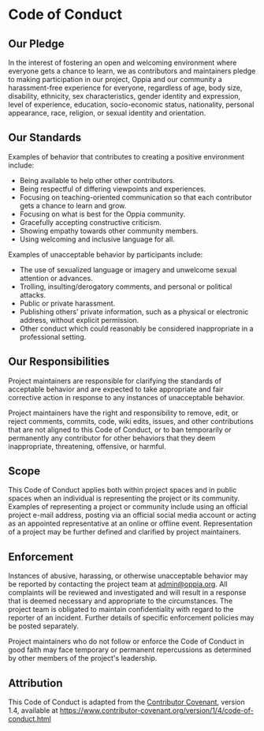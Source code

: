 # Code of Conduct

## Our Pledge

In the interest of fostering an open and welcoming environment where everyone gets a chance to learn, we as
contributors and maintainers pledge to making participation in our project, Oppia and
our community a harassment-free experience for everyone, regardless of age, body
size, disability, ethnicity, sex characteristics, gender identity and expression,
level of experience, education, socio-economic status, nationality, personal
appearance, race, religion, or sexual identity and orientation.

## Our Standards

Examples of behavior that contributes to creating a positive environment
include:

* Being available to help other other contributors.
* Being respectful of differing viewpoints and experiences.
* Focusing on teaching-oriented communication so that each contributor gets a chance to learn and grow.
* Focusing on what is best for the Oppia community.
* Gracefully accepting constructive criticism.
* Showing empathy towards other community members.
* Using welcoming and inclusive language for all.

Examples of unacceptable behavior by participants include:

* The use of sexualized language or imagery and unwelcome sexual attention or
  advances.
* Trolling, insulting/derogatory comments, and personal or political attacks.
* Public or private harassment.
* Publishing others' private information, such as a physical or electronic
  address, without explicit permission.
* Other conduct which could reasonably be considered inappropriate in a
  professional setting.

## Our Responsibilities

Project maintainers are responsible for clarifying the standards of acceptable
behavior and are expected to take appropriate and fair corrective action in
response to any instances of unacceptable behavior.

Project maintainers have the right and responsibility to remove, edit, or
reject comments, commits, code, wiki edits, issues, and other contributions
that are not aligned to this Code of Conduct, or to ban temporarily or
permanently any contributor for other behaviors that they deem inappropriate,
threatening, offensive, or harmful.

## Scope

This Code of Conduct applies both within project spaces and in public spaces
when an individual is representing the project or its community. Examples of
representing a project or community include using an official project e-mail
address, posting via an official social media account or acting as an appointed
representative at an online or offline event. Representation of a project may be
further defined and clarified by project maintainers.

## Enforcement

Instances of abusive, harassing, or otherwise unacceptable behavior may be
reported by contacting the project team at [admin@oppia.org](mailto:admin@oppia.org). All
complaints will be reviewed and investigated and will result in a response that
is deemed necessary and appropriate to the circumstances. The project team is
obligated to maintain confidentiality with regard to the reporter of an incident.
Further details of specific enforcement policies may be posted separately.

Project maintainers who do not follow or enforce the Code of Conduct in good
faith may face temporary or permanent repercussions as determined by other
members of the project's leadership.

## Attribution

This Code of Conduct is adapted from the [Contributor Covenant][homepage], version 1.4,
available at https://www.contributor-covenant.org/version/1/4/code-of-conduct.html

[homepage]: https://www.contributor-covenant.org
